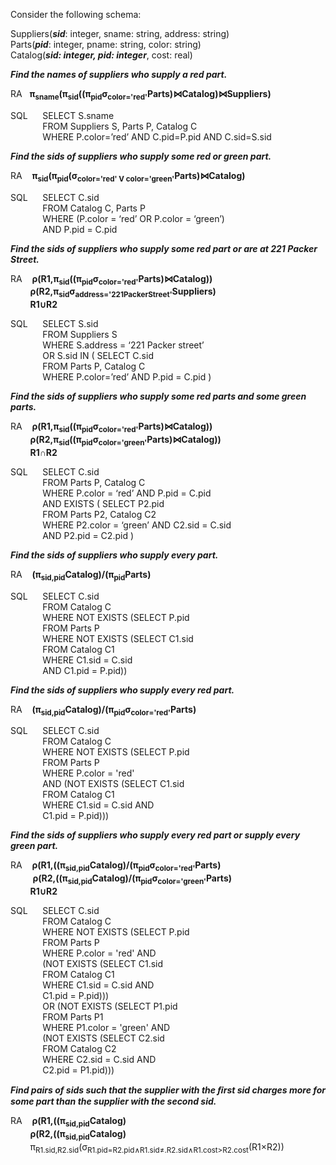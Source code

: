 Consider the following schema:  

Suppliers(__*sid*__: integer, sname: string, address: string)   
Parts(__*pid*__: integer, pname: string, color: string)   
Catalog(__*sid: integer, pid: integer*__, cost: real)  

__*Find the names of suppliers who supply a red part.*__  

RA&nbsp;&nbsp;&nbsp;**π<sub>sname</sub>(π<sub>sid</sub>((π<sub>pid</sub>σ<sub>color='red'</sub>Parts)⋈Catalog)⋈Suppliers)**

SQL&nbsp;&nbsp;&nbsp;&nbsp;&nbsp;&nbsp;SELECT S.sname          
&nbsp;&nbsp;&nbsp;&nbsp;&nbsp;&nbsp;&nbsp;&nbsp;&nbsp;&nbsp;&nbsp;&nbsp;&nbsp;FROM Suppliers S, Parts P, Catalog C   
&nbsp;&nbsp;&nbsp;&nbsp;&nbsp;&nbsp;&nbsp;&nbsp;&nbsp;&nbsp;&nbsp;&nbsp;&nbsp;WHERE P.color=’red’ AND C.pid=P.pid AND C.sid=S.sid  
      
__*Find the sids of suppliers who supply some red or green part.*__

RA&nbsp;&nbsp;&nbsp;&nbsp;**π<sub>sid</sub>(π<sub>pid</sub>(σ<sub>color='red' V color='green'</sub>Parts)⋈Catalog)** 
      
SQL&nbsp;&nbsp;&nbsp;&nbsp;&nbsp;&nbsp;SELECT C.sid   
&nbsp;&nbsp;&nbsp;&nbsp;&nbsp;&nbsp;&nbsp;&nbsp;&nbsp;&nbsp;&nbsp;&nbsp;&nbsp;FROM Catalog C, Parts P   
&nbsp;&nbsp;&nbsp;&nbsp;&nbsp;&nbsp;&nbsp;&nbsp;&nbsp;&nbsp;&nbsp;&nbsp;&nbsp;WHERE (P.color = ‘red’ OR P.color = ‘green’)   
&nbsp;&nbsp;&nbsp;&nbsp;&nbsp;&nbsp;&nbsp;&nbsp;&nbsp;&nbsp;&nbsp;&nbsp;&nbsp;AND P.pid = C.pid

__*Find the sids of suppliers who supply some red part or are at 221 Packer Street.*__  

RA&nbsp;&nbsp;&nbsp;&nbsp;**ρ(R1,π<sub>sid</sub>((π<sub>pid</sub>σ<sub>color='red'</sub>Parts)⋈Catalog))**   
&nbsp;&nbsp;&nbsp;&nbsp;&nbsp;&nbsp;&nbsp;&nbsp;**ρ(R2,π<sub>sid</sub>σ<sub>address='221PackerStreet'</sub>Suppliers)**  
&nbsp;&nbsp;&nbsp;&nbsp;&nbsp;&nbsp;&nbsp;&nbsp;**R1∪R2**  

SQL&nbsp;&nbsp;&nbsp;&nbsp;&nbsp;&nbsp;SELECT S.sid  
&nbsp;&nbsp;&nbsp;&nbsp;&nbsp;&nbsp;&nbsp;&nbsp;&nbsp;&nbsp;&nbsp;&nbsp;&nbsp;FROM Suppliers S  
&nbsp;&nbsp;&nbsp;&nbsp;&nbsp;&nbsp;&nbsp;&nbsp;&nbsp;&nbsp;&nbsp;&nbsp;&nbsp;WHERE S.address = ‘221 Packer street’  
&nbsp;&nbsp;&nbsp;&nbsp;&nbsp;&nbsp;&nbsp;&nbsp;&nbsp;&nbsp;&nbsp;&nbsp;&nbsp;OR S.sid IN ( SELECT C.sid  
&nbsp;&nbsp;&nbsp;&nbsp;&nbsp;&nbsp;&nbsp;&nbsp;&nbsp;&nbsp;&nbsp;&nbsp;&nbsp;FROM Parts P, Catalog C  
&nbsp;&nbsp;&nbsp;&nbsp;&nbsp;&nbsp;&nbsp;&nbsp;&nbsp;&nbsp;&nbsp;&nbsp;&nbsp;WHERE P.color=’red’ AND P.pid = C.pid )  


__*Find the sids of suppliers who supply some red parts and some green parts.*__  

RA&nbsp;&nbsp;&nbsp;&nbsp;**ρ(R1,π<sub>sid</sub>((π<sub>pid</sub>σ<sub>color='red'</sub>Parts)⋈Catalog))**   
&nbsp;&nbsp;&nbsp;&nbsp;&nbsp;&nbsp;&nbsp;&nbsp;**ρ(R2,π<sub>sid</sub>((π<sub>pid</sub>σ<sub>color='green'</sub>Parts)⋈Catalog))**     
&nbsp;&nbsp;&nbsp;&nbsp;&nbsp;&nbsp;&nbsp;&nbsp;**R1∩R2**  


SQL&nbsp;&nbsp;&nbsp;&nbsp;&nbsp;&nbsp;SELECT C.sid  
&nbsp;&nbsp;&nbsp;&nbsp;&nbsp;&nbsp;&nbsp;&nbsp;&nbsp;&nbsp;&nbsp;&nbsp;&nbsp;FROM Parts P, Catalog C  
&nbsp;&nbsp;&nbsp;&nbsp;&nbsp;&nbsp;&nbsp;&nbsp;&nbsp;&nbsp;&nbsp;&nbsp;&nbsp;WHERE P.color = ‘red’ AND P.pid = C.pid  
&nbsp;&nbsp;&nbsp;&nbsp;&nbsp;&nbsp;&nbsp;&nbsp;&nbsp;&nbsp;&nbsp;&nbsp;&nbsp;AND EXISTS ( SELECT P2.pid  
&nbsp;&nbsp;&nbsp;&nbsp;&nbsp;&nbsp;&nbsp;&nbsp;&nbsp;&nbsp;&nbsp;&nbsp;&nbsp;FROM Parts P2, Catalog C2  
&nbsp;&nbsp;&nbsp;&nbsp;&nbsp;&nbsp;&nbsp;&nbsp;&nbsp;&nbsp;&nbsp;&nbsp;&nbsp;WHERE P2.color = ‘green’ AND C2.sid = C.sid  
&nbsp;&nbsp;&nbsp;&nbsp;&nbsp;&nbsp;&nbsp;&nbsp;&nbsp;&nbsp;&nbsp;&nbsp;&nbsp;AND P2.pid = C2.pid )   

__*Find the sids of suppliers who supply every part.*__  


RA&nbsp;&nbsp;&nbsp;&nbsp;**(π<sub>sid,pid</sub>Catalog)/(π<sub>pid</sub>Parts)**  

SQL&nbsp;&nbsp;&nbsp;&nbsp;&nbsp;&nbsp;SELECT C.sid  
&nbsp;&nbsp;&nbsp;&nbsp;&nbsp;&nbsp;&nbsp;&nbsp;&nbsp;&nbsp;&nbsp;&nbsp;&nbsp;FROM Catalog C  
&nbsp;&nbsp;&nbsp;&nbsp;&nbsp;&nbsp;&nbsp;&nbsp;&nbsp;&nbsp;&nbsp;&nbsp;&nbsp;WHERE NOT EXISTS (SELECT P.pid  
&nbsp;&nbsp;&nbsp;&nbsp;&nbsp;&nbsp;&nbsp;&nbsp;&nbsp;&nbsp;&nbsp;&nbsp;&nbsp;FROM Parts P  
&nbsp;&nbsp;&nbsp;&nbsp;&nbsp;&nbsp;&nbsp;&nbsp;&nbsp;&nbsp;&nbsp;&nbsp;&nbsp;WHERE NOT EXISTS (SELECT C1.sid  
&nbsp;&nbsp;&nbsp;&nbsp;&nbsp;&nbsp;&nbsp;&nbsp;&nbsp;&nbsp;&nbsp;&nbsp;&nbsp;FROM Catalog C1  
&nbsp;&nbsp;&nbsp;&nbsp;&nbsp;&nbsp;&nbsp;&nbsp;&nbsp;&nbsp;&nbsp;&nbsp;&nbsp;WHERE C1.sid = C.sid  
&nbsp;&nbsp;&nbsp;&nbsp;&nbsp;&nbsp;&nbsp;&nbsp;&nbsp;&nbsp;&nbsp;&nbsp;&nbsp;AND C1.pid = P.pid))  

__*Find the sids of suppliers who supply every red part.*__  

RA&nbsp;&nbsp;&nbsp;&nbsp;**(π<sub>sid,pid</sub>Catalog)/(π<sub>pid</sub>σ<sub>color='red'</sub>Parts)**  

SQL&nbsp;&nbsp;&nbsp;&nbsp;&nbsp;&nbsp;SELECT C.sid  
&nbsp;&nbsp;&nbsp;&nbsp;&nbsp;&nbsp;&nbsp;&nbsp;&nbsp;&nbsp;&nbsp;&nbsp;&nbsp;FROM Catalog C  
&nbsp;&nbsp;&nbsp;&nbsp;&nbsp;&nbsp;&nbsp;&nbsp;&nbsp;&nbsp;&nbsp;&nbsp;&nbsp;WHERE NOT EXISTS (SELECT P.pid  
&nbsp;&nbsp;&nbsp;&nbsp;&nbsp;&nbsp;&nbsp;&nbsp;&nbsp;&nbsp;&nbsp;&nbsp;&nbsp;FROM Parts P    
&nbsp;&nbsp;&nbsp;&nbsp;&nbsp;&nbsp;&nbsp;&nbsp;&nbsp;&nbsp;&nbsp;&nbsp;&nbsp;WHERE P.color = 'red'  
&nbsp;&nbsp;&nbsp;&nbsp;&nbsp;&nbsp;&nbsp;&nbsp;&nbsp;&nbsp;&nbsp;&nbsp;&nbsp;AND (NOT EXISTS (SELECT C1.sid  
&nbsp;&nbsp;&nbsp;&nbsp;&nbsp;&nbsp;&nbsp;&nbsp;&nbsp;&nbsp;&nbsp;&nbsp;&nbsp;FROM Catalog C1  
&nbsp;&nbsp;&nbsp;&nbsp;&nbsp;&nbsp;&nbsp;&nbsp;&nbsp;&nbsp;&nbsp;&nbsp;&nbsp;WHERE C1.sid = C.sid AND  
&nbsp;&nbsp;&nbsp;&nbsp;&nbsp;&nbsp;&nbsp;&nbsp;&nbsp;&nbsp;&nbsp;&nbsp;&nbsp;C1.pid = P.pid)))  

 __*Find the sids of suppliers who supply every red part or supply every green part.*__  
 
RA&nbsp;&nbsp;&nbsp;&nbsp;**ρ(R1,((π<sub>sid,pid</sub>Catalog)/(π<sub>pid</sub>σ<sub>color='red'</sub>Parts)**   
&nbsp;&nbsp;&nbsp;&nbsp;&nbsp;&nbsp;&nbsp;&nbsp;&nbsp;**ρ(R2,((π<sub>sid,pid</sub>Catalog)/(π<sub>pid</sub>σ<sub>color='green'</sub>Parts)**    
&nbsp;&nbsp;&nbsp;&nbsp;&nbsp;&nbsp;&nbsp;&nbsp;**R1∪R2**  

SQL&nbsp;&nbsp;&nbsp;&nbsp;&nbsp;&nbsp;SELECT C.sid  
&nbsp;&nbsp;&nbsp;&nbsp;&nbsp;&nbsp;&nbsp;&nbsp;&nbsp;&nbsp;&nbsp;&nbsp;&nbsp;FROM Catalog C  
&nbsp;&nbsp;&nbsp;&nbsp;&nbsp;&nbsp;&nbsp;&nbsp;&nbsp;&nbsp;&nbsp;&nbsp;&nbsp;WHERE NOT EXISTS (SELECT P.pid  
&nbsp;&nbsp;&nbsp;&nbsp;&nbsp;&nbsp;&nbsp;&nbsp;&nbsp;&nbsp;&nbsp;&nbsp;&nbsp;FROM Parts P    
&nbsp;&nbsp;&nbsp;&nbsp;&nbsp;&nbsp;&nbsp;&nbsp;&nbsp;&nbsp;&nbsp;&nbsp;&nbsp;WHERE P.color = 'red' AND    
&nbsp;&nbsp;&nbsp;&nbsp;&nbsp;&nbsp;&nbsp;&nbsp;&nbsp;&nbsp;&nbsp;&nbsp;&nbsp;(NOT EXISTS (SELECT C1.sid  
&nbsp;&nbsp;&nbsp;&nbsp;&nbsp;&nbsp;&nbsp;&nbsp;&nbsp;&nbsp;&nbsp;&nbsp;&nbsp;FROM Catalog C1  
&nbsp;&nbsp;&nbsp;&nbsp;&nbsp;&nbsp;&nbsp;&nbsp;&nbsp;&nbsp;&nbsp;&nbsp;&nbsp;WHERE C1.sid = C.sid AND  
&nbsp;&nbsp;&nbsp;&nbsp;&nbsp;&nbsp;&nbsp;&nbsp;&nbsp;&nbsp;&nbsp;&nbsp;&nbsp;C1.pid = P.pid)))  
&nbsp;&nbsp;&nbsp;&nbsp;&nbsp;&nbsp;&nbsp;&nbsp;&nbsp;&nbsp;&nbsp;&nbsp;&nbsp;OR (NOT EXISTS (SELECT P1.pid  
&nbsp;&nbsp;&nbsp;&nbsp;&nbsp;&nbsp;&nbsp;&nbsp;&nbsp;&nbsp;&nbsp;&nbsp;&nbsp;FROM Parts P1    
&nbsp;&nbsp;&nbsp;&nbsp;&nbsp;&nbsp;&nbsp;&nbsp;&nbsp;&nbsp;&nbsp;&nbsp;&nbsp;WHERE P1.color = 'green' AND  
&nbsp;&nbsp;&nbsp;&nbsp;&nbsp;&nbsp;&nbsp;&nbsp;&nbsp;&nbsp;&nbsp;&nbsp;&nbsp;(NOT EXISTS (SELECT C2.sid  
&nbsp;&nbsp;&nbsp;&nbsp;&nbsp;&nbsp;&nbsp;&nbsp;&nbsp;&nbsp;&nbsp;&nbsp;&nbsp;FROM Catalog C2  
&nbsp;&nbsp;&nbsp;&nbsp;&nbsp;&nbsp;&nbsp;&nbsp;&nbsp;&nbsp;&nbsp;&nbsp;&nbsp;WHERE C2.sid = C.sid AND  
&nbsp;&nbsp;&nbsp;&nbsp;&nbsp;&nbsp;&nbsp;&nbsp;&nbsp;&nbsp;&nbsp;&nbsp;&nbsp;C2.pid = P1.pid)))  

__*Find pairs of sids such that the supplier with the ﬁrst sid charges more for some part than the supplier with the second sid.*__  

RA&nbsp;&nbsp;&nbsp;&nbsp;**ρ(R1,((π<sub>sid,pid</sub>Catalog)**    
&nbsp;&nbsp;&nbsp;&nbsp;&nbsp;&nbsp;&nbsp;&nbsp;**ρ(R2,((π<sub>sid,pid</sub>Catalog)**  
&nbsp;&nbsp;&nbsp;&nbsp;&nbsp;&nbsp;&nbsp;&nbsp;π<sub>R1.sid,R2.sid</sub>(σ<sub>R1.pid=R2.pid∧R1.sid$\neq$.R2.sid∧R1.cost>R2.cost</sub>(R1×R2))  
